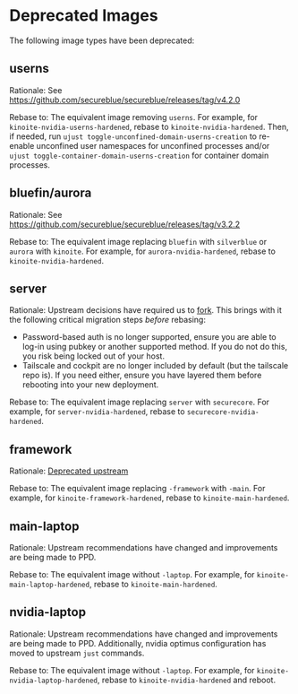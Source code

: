 # Deprecated Images

The following image types have been deprecated:

## userns

Rationale: See https://github.com/secureblue/secureblue/releases/tag/v4.2.0

Rebase to: The equivalent image removing `userns`. For example, for `kinoite-nvidia-userns-hardened`, rebase to `kinoite-nvidia-hardened`. Then, if needed, run `ujust toggle-unconfined-domain-userns-creation` to re-enable unconfined user namespaces for unconfined processes and/or `ujust toggle-container-domain-userns-creation` for container domain processes.

## bluefin/aurora

Rationale: See https://github.com/secureblue/secureblue/releases/tag/v3.2.2

Rebase to: The equivalent image replacing `bluefin` with `silverblue` or `aurora` with `kinoite`. For example, for `aurora-nvidia-hardened`, rebase to `kinoite-nvidia-hardened`.

## server

Rationale: Upstream decisions have required us to [fork](https://github.com/secureblue/coreos/). This brings with it the following critical migration steps *before* rebasing:

- Password-based auth is no longer supported, ensure you are able to log-in using pubkey or another supported method. If you do not do this, you risk being locked out of your host.
- Tailscale and cockpit are no longer included by default (but the tailscale repo is). If you need either, ensure you have layered them before rebooting into your new deployment.

Rebase to: The equivalent image replacing `server` with `securecore`. For example, for `server-nvidia-hardened`, rebase to `securecore-nvidia-hardened`.

## framework

Rationale: [Deprecated upstream](https://github.com/ublue-os/framework#this-image-is-deprecated)

Rebase to: The equivalent image replacing `-framework` with `-main`. For example, for `kinoite-framework-hardened`, rebase to `kinoite-main-hardened`.

## main-laptop

Rationale: Upstream recommendations have changed and improvements are being made to PPD. 

Rebase to: The equivalent image without `-laptop`. For example, for `kinoite-main-laptop-hardened`, rebase to `kinoite-main-hardened`.

## nvidia-laptop

Rationale: Upstream recommendations have changed and improvements are being made to PPD. Additionally, nvidia optimus configuration has moved to upstream `just` commands.

Rebase to: The equivalent image without `-laptop`. For example, for `kinoite-nvidia-laptop-hardened`, rebase to `kinoite-nvidia-hardened` and reboot.
